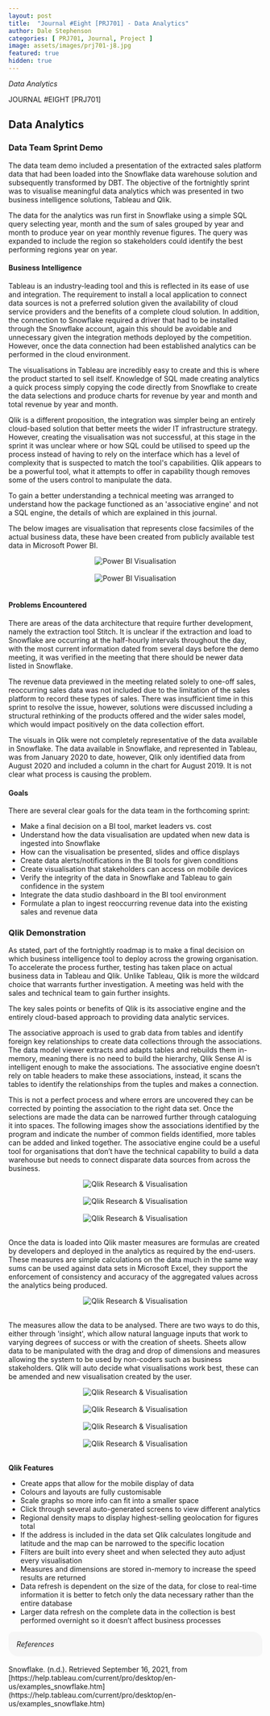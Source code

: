 ```yaml
---
layout: post
title:  "Journal #Eight [PRJ701] - Data Analytics" 
author: Dale Stephenson
categories: [ PRJ701, Journal, Project ]
image: assets/images/prj701-j8.jpg
featured: true
hidden: true
---
```

<i>Data Analytics</i>

JOURNAL #EIGHT [PRJ701]

<h2>Data Analytics</h2>
 
<h3>Data Team Sprint Demo</h3>
 
The data team demo included a presentation of the extracted sales platform data that had been loaded into the Snowflake data warehouse solution and subsequently transformed by DBT. The objective of the fortnightly sprint was to visualise meaningful data analytics which was presented in two business intelligence solutions, Tableau and Qlik.
 
The data for the analytics was run first in Snowflake using a simple SQL query selecting year, month and the sum of sales grouped by year and month to produce year on year monthly revenue figures. The query was expanded to include the region so stakeholders could identify the best performing regions year on year.
 
<h4>Business Intelligence</h4>
 
Tableau is an industry-leading tool and this is reflected in its ease of use and integration. The requirement to install a local application to connect data sources is not a preferred solution given the availability of cloud service providers and the benefits of a complete cloud solution. In addition, the connection to Snowflake required a driver that had to be installed through the Snowflake account, again this should be avoidable and unnecessary given the integration methods deployed by the competition. However, once the data connection had been established analytics can be performed in the cloud environment.
 
The visualisations in Tableau are incredibly easy to create and this is where the product started to sell itself. Knowledge of SQL made creating analytics a quick process simply copying the code directly from Snowflake to create the data selections and produce charts for revenue by year and month and total revenue by year and month.
 
Qlik is a different proposition, the integration was simpler being an entirely cloud-based solution that better meets the wider IT infrastructure strategy. However, creating the visualisation was not successful, at this stage in the sprint it was unclear where or how SQL could be utilised to speed up the process instead of having to rely on the interface which has a level of complexity that is suspected to match the tool's capabilities. Qlik appears to be a powerful tool, what it attempts to offer in capability though removes some of the users control to manipulate the data.
 
To gain a better understanding a technical meeting was arranged to understand how the package functioned as an 'associative engine' and not a SQL engine, the details of which are explained in this journal.
 
The below images are visualisation that represents close facsimiles of the actual business data, these have been created from publicly available test data in Microsoft Power BI.

<center><img src="/assets/images/prj-j8-1-PowerBI.png" alt="Power BI Visualisation"></center><br>
<center><img src="/assets/images/prj-j8-2-PowerBI.png" alt="Power BI Visualisation"></center><br> 
 
<h4>Problems Encountered</h4>
 
There are areas of the data architecture that require further development, namely the extraction tool Stitch. It is unclear if the extraction and load to Snowflake are occurring at the half-hourly intervals throughout the day, with the most current information dated from several days before the demo meeting, it was verified in the meeting that there should be newer data listed in Snowflake.
 
The revenue data previewed in the meeting related solely to one-off sales, reoccurring sales data was not included due to the limitation of the sales platform to record these types of sales. There was insufficient time in this sprint to resolve the issue, however, solutions were discussed including a structural rethinking of the products offered and the wider sales model, which would impact positively on the data collection effort.
 
The visuals in Qlik were not completely representative of the data available in Snowflake. The data available in Snowflake, and represented in Tableau, was from January 2020 to date, however, Qlik only identified data from August 2020 and included a column in the chart for August 2019. It is not clear what process is causing the problem.
 
<h4>Goals</h4>
 
There are several clear goals for the data team in the forthcoming sprint:
 
- Make a final decision on a BI tool, market leaders vs. cost 
- Understand how the data visualisation are updated when new data is ingested into Snowflake
- How can the visualisation be presented, slides and office displays 
- Create data alerts/notifications in the BI tools for given conditions
- Create visualisation that stakeholders can access on mobile devices
- Verify the integrity of the data in Snowflake and Tableau to gain confidence in the system
- Integrate the data studio dashboard in the BI tool environment
- Formulate a plan to ingest reoccurring revenue data into the existing sales and revenue data 
 
<h3>Qlik Demonstration</h3>
 
As stated, part of the fortnightly roadmap is to make a final decision on which business intelligence tool to deploy across the growing organisation. To accelerate the process further, testing has taken place on actual business data in Tableau and Qlik. Unlike Tableau, Qlik is more the wildcard choice that warrants further investigation. A meeting was held with the sales and technical team to gain further insights.
 
The key sales points or benefits of Qlik is its associative engine and the entirely cloud-based approach to providing data analytic services.
 
The associative approach is used to grab data from tables and identify foreign key relationships to create data collections through the associations. The data model viewer extracts and adapts tables and rebuilds them in-memory, meaning there is no need to build the hierarchy, Qlik Sense AI is intelligent enough to make the associations. The associative engine doesn’t rely on table headers to make these associations, instead, it scans the tables to identify the relationships from the tuples and makes a connection. 
 
This is not a perfect process and where errors are uncovered they can be corrected by pointing the association to the right data set. Once the selections are made the data can be narrowed further through cataloguing it into spaces. The following images show the associations identified by the program and indicate the number of common fields identified, more tables can be added and linked together. The associative engine could be a useful tool for organisations that don’t have the technical capability to build a data warehouse but needs to connect disparate data sources from across the business.
 
<center><img src="/assets/images/prj-j8-1-Qlik.png" alt="Qlik Research & Visualisation"></center><br>
<center><img src="/assets/images/prj-j8-2-Qlik.png" alt="Qlik Research & Visualisation"></center><br>
<center><img src="/assets/images/prj-j8-3-Qlik.png" alt="Qlik Research & Visualisation"></center><br>
 
Once the data is loaded into Qlik master measures are formulas are created by developers and deployed in the analytics as required by the end-users. These measures are simple calculations on the data much in the same way sums can be used against data sets in Microsoft Excel, they support the enforcement of consistency and accuracy of the aggregated values across the analytics being produced.

<center><img src="/assets/images/prj-j8-4-Qlik.png" alt="Qlik Research & Visualisation"></center><br>
 
The measures allow the data to be analysed. There are two ways to do this, either through 'insight', which allow natural language inputs that work to varying degrees of success or with the creation of sheets. Sheets allow data to be manipulated with the drag and drop of dimensions and measures allowing the system to be used by non-coders such as business stakeholders. Qlik will auto decide what visualisations work best, these can be amended and new visualisation created by the user.

<center><img src="/assets/images/prj-j8-5-Qlik.png" alt="Qlik Research & Visualisation"></center><br>
<center><img src="/assets/images/prj-j8-6-Qlik.png" alt="Qlik Research & Visualisation"></center><br>
<center><img src="/assets/images/prj-j8-7-Qlik.png" alt="Qlik Research & Visualisation"></center><br>
<center><img src="/assets/images/prj-j8-8-Qlik.png" alt="Qlik Research & Visualisation"></center><br>

<b>Qlik Features</b>

- Create apps that allow for the mobile display of data
- Colours and layouts are fully customisable
- Scale graphs so more info can fit into a smaller space
- Click through several auto-generated screens to view different analytics
- Regional density maps to display highest-selling geolocation for figures total
- If the address is included in the data set Qlik calculates longitude and latitude and the map can be narrowed to the specific location 
- Filters are built into every sheet and when selected they auto adjust every visualisation
- Measures and dimensions are stored in-memory to increase the speed results are returned
- Data refresh is dependent on the size of the data, for close to real-time information it is better to  fetch only the data necessary rather than the entire database
- Larger data refresh on the complete data in the collection is best performed overnight so it doesn’t affect business processes

<div style="background-color: #f6f6f6; padding: 1rem; border-radius: 10px 20px;"> 
    <i>References</i>
</div>
<br>
Snowflake. (n.d.). Retrieved September 16, 2021, from [https://help.tableau.com/current/pro/desktop/en-us/examples_snowflake.htm](https://help.tableau.com/current/pro/desktop/en-us/examples_snowflake.htm)